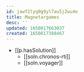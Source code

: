 ```yaml
---
id: jawf2lyq0g9yl7au5j2wu4e
title: Magnetargames
desc: ''
updated: 1650817663037
created: 1650817388467
---
```


- [[p.hasSolution]] 
  - [[soln.chronos-rti]]
  - [[soln.voyager]]
